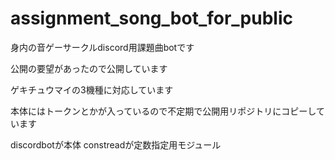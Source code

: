 # assignment_song_bot_for_public

身内の音ゲーサークルdiscord用課題曲botです

公開の要望があったので公開しています

ゲキチュウマイの3機種に対応しています

本体にはトークンとかが入っているので不定期で公開用リポジトリにコピーしています



discordbotが本体
constreadが定数指定用モジュール
